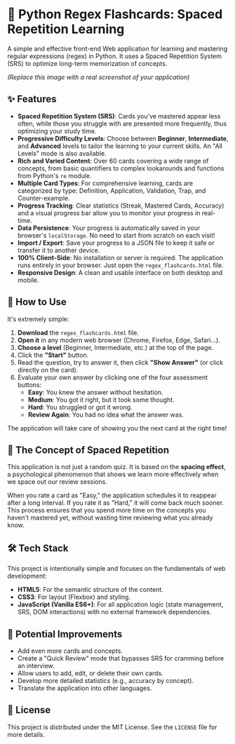 # 🎯 Python Regex Flashcards: Spaced Repetition Learning

A simple and effective front-end Web application for learning and mastering regular expressions (regex) in Python. It uses a Spaced Repetition System (SRS) to optimize long-term memorization of concepts.


*(Replace this image with a real screenshot of your application)*

## ✨ Features

*   **Spaced Repetition System (SRS)**: Cards you've mastered appear less often, while those you struggle with are presented more frequently, thus optimizing your study time.
*   **Progressive Difficulty Levels**: Choose between **Beginner**, **Intermediate**, and **Advanced** levels to tailor the learning to your current skills. An "All Levels" mode is also available.
*   **Rich and Varied Content**: Over 60 cards covering a wide range of concepts, from basic quantifiers to complex lookarounds and functions from Python's `re` module.
*   **Multiple Card Types**: For comprehensive learning, cards are categorized by type: Definition, Application, Validation, Trap, and Counter-example.
*   **Progress Tracking**: Clear statistics (Streak, Mastered Cards, Accuracy) and a visual progress bar allow you to monitor your progress in real-time.
*   **Data Persistence**: Your progress is automatically saved in your browser's `localStorage`. No need to start from scratch on each visit!
*   **Import / Export**: Save your progress to a JSON file to keep it safe or transfer it to another device.
*   **100% Client-Side**: No installation or server is required. The application runs entirely in your browser. Just open the `regex_flashcards.html` file.
*   **Responsive Design**: A clean and usable interface on both desktop and mobile.

## 🚀 How to Use

It's extremely simple:

1.  **Download** the `regex_flashcards.html` file.
2.  **Open it** in any modern web browser (Chrome, Firefox, Edge, Safari...).
3.  **Choose a level** (Beginner, Intermediate, etc.) at the top of the page.
4.  Click the **"Start"** button.
5.  Read the question, try to answer it, then click **"Show Answer"** (or click directly on the card).
6.  Evaluate your own answer by clicking one of the four assessment buttons:
    *   **Easy**: You knew the answer without hesitation.
    *   **Medium**: You got it right, but it took some thought.
    *   **Hard**: You struggled or got it wrong.
    *   **Review Again**: You had no idea what the answer was.

The application will take care of showing you the next card at the right time!

## 🧠 The Concept of Spaced Repetition

This application is not just a random quiz. It is based on the **spacing effect**, a psychological phenomenon that shows we learn more effectively when we space out our review sessions.

When you rate a card as "Easy," the application schedules it to reappear after a long interval. If you rate it as "Hard," it will come back much sooner. This process ensures that you spend more time on the concepts you haven't mastered yet, without wasting time reviewing what you already know.

## 🛠️ Tech Stack

This project is intentionally simple and focuses on the fundamentals of web development:

*   **HTML5**: For the semantic structure of the content.
*   **CSS3**: For layout (Flexbox) and styling.
*   **JavaScript (Vanilla ES6+)**: For all application logic (state management, SRS, DOM interactions) with no external framework dependencies.

## 🔮 Potential Improvements

*   Add even more cards and concepts.
*   Create a "Quick Review" mode that bypasses SRS for cramming before an interview.
*   Allow users to add, edit, or delete their own cards.
*   Develop more detailed statistics (e.g., accuracy by concept).
*   Translate the application into other languages.

## 📄 License

This project is distributed under the MIT License. See the `LICENSE` file for more details.
